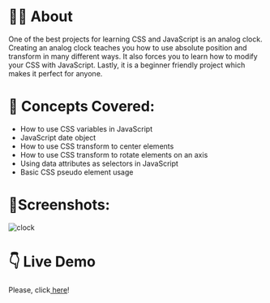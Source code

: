 # 🕵️‍♂️ About

One of the best projects for learning CSS and JavaScript is an analog clock. Creating an analog clock teaches you how to use absolute position and transform in many different ways. It also forces you to learn how to modify your CSS with JavaScript. Lastly, it is a beginner friendly project which makes it perfect for anyone.

# 🧠 Concepts Covered:

- How to use CSS variables in JavaScript
- JavaScript date object
- How to use CSS transform to center elements
- How to use CSS transform to rotate elements on an axis
- Using data attributes as selectors in JavaScript
- Basic CSS pseudo element usage

# 🌆Screenshots:  

![clock](https://user-images.githubusercontent.com/106147027/182946481-45a96299-85b8-49b2-b2b2-928898fa51d2.png)

# 👇 Live Demo

<p> Please, click<a href="https://codepen.io/ivaylokarafeizov/pen/PoRRgyR"  target=”_blank”> here</a>!</p>
